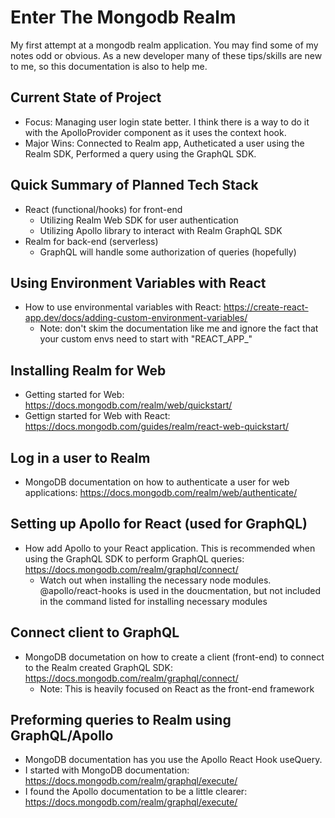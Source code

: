 # Enter The Mongodb Realm

My first attempt at a mongodb realm application. You may find some of my notes odd or obvious. As a new developer many of these tips/skills are new to me, so this documentation is also to help me.

## Current State of Project

- Focus: Managing user login state better. I think there is a way to do it with the ApolloProvider component as it uses the context hook.
- Major Wins: Connected to Realm app, Autheticated a user using the Realm SDK, Performed a query using the GraphQL SDK.

## Quick Summary of Planned Tech Stack

- React (functional/hooks) for front-end
  - Utilizing Realm Web SDK for user authentication
  - Utilizing Apollo library to interact with Realm GraphQL SDK
- Realm for back-end (serverless)
  - GraphQL will handle some authorization of queries (hopefully)

## Using Environment Variables with React

- How to use environmental variables with React: https://create-react-app.dev/docs/adding-custom-environment-variables/
  - Note: don't skim the documentation like me and ignore the fact that your custom envs need to start with "REACT_APP\_"

## Installing Realm for Web

- Getting started for Web: https://docs.mongodb.com/realm/web/quickstart/
- Gettign started for Web with React: https://docs.mongodb.com/guides/realm/react-web-quickstart/

## Log in a user to Realm

- MongoDB documentation on how to authenticate a user for web applications: https://docs.mongodb.com/realm/web/authenticate/

## Setting up Apollo for React (used for GraphQL)

- How add Apollo to your React application. This is recommended when using the GraphQL SDK to perform GraphQL queries: https://docs.mongodb.com/realm/graphql/connect/
  - Watch out when installing the necessary node modules. @apollo/react-hooks is used in the doucmentation, but not included in the command listed for installing necessary modules

## Connect client to GraphQL

- MongoDB documetation on how to create a client (front-end) to connect to the Realm created GraphQL SDK: https://docs.mongodb.com/realm/graphql/connect/
  - Note: This is heavily focused on React as the front-end framework

## Preforming queries to Realm using GraphQL/Apollo

- MongoDB documentation has you use the Apollo React Hook useQuery.
- I started with MongoDB documentation: https://docs.mongodb.com/realm/graphql/execute/
- I found the Apollo documentation to be a little clearer: https://docs.mongodb.com/realm/graphql/execute/
